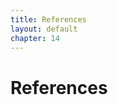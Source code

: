 ```yaml
---
title: References
layout: default
chapter: 14
---
```



# References

<!-- TODO


%% Article
%%%%%%%%%%%%%%%%%%%%%%%%%%%%%%%%%%%%%%%%%%%%%%%%%%%%%%%%%

@article{milner:polymorphism,
  author	= {Robin Milner},
  title		= {A {T}heory of {T}ype {P}olymorphism in {P}rogramming},
  journal	= {Journal of Computer and System Sciences},
  year		= {1978},
  month		= {Dec},
  volume	= {17},
  pages		= {348-375},
  folder	= { 2-1}
}

@Article{wirth:ebnf,
  author	= "Niklaus Wirth",
  title		= "What can we do about the unnecessary diversity of notation
for syntactic definitions?",
  journal	= "Comm. ACM",
  year		= 1977,
  volume	= 20,
  pages		= "822-823",
  month		= nov
}


%% Book
%%%%%%%%%%%%%%%%%%%%%%%%%%%%%%%%%%%%%%%%%%%%%%%%%%%%%%%%%

@Book{abelson-sussman:structure,
  author	= {Harold Abelson and Gerald Jay Sussman and Julie Sussman},
  title		= {The Structure and Interpretation of Computer Programs, 2nd
                  edition},
  publisher	= {MIT Press},
  address	= {Cambridge, Massachusetts},
  year		= {1996},
  url		= {http://mitpress.mit.edu/sicp/full-text/sicp/book/book.html}
}

@Book{goldberg-robson:smalltalk-language,
  author	= "Adele Goldberg and David Robson",
  title		= "{Smalltalk-80}; The {L}anguage and Its {I}mplementation",
  publisher	= "Addison-Wesley",
  year		= "1983",
  note		= "ISBN 0-201-11371-6"
}

@Book{matsumtoto:ruby,
  author	= {Yukihiro Matsumoto},
  title		= {Ruby in a {N}utshell},
  publisher	= {O'Reilly \& Associates},
  year		= "2001",
  month		= "nov",
  note		= "ISBN 0-596-00214-9"
}

@Book{rossum:python,
  author	= {Guido van Rossum and Fred L. Drake},
  title		= {The {P}ython {L}anguage {R}eference {M}anual},
  publisher	= {Network Theory Ltd},
  year		= "2003",
  month		= "sep",
  note		= {ISBN 0-954-16178-5\hspace*{\fill}\\
                  \verb@http://www.python.org/doc/current/ref/ref.html@}
}

@Manual{odersky:scala-reference,
  title =        {The {S}cala {L}anguage {S}pecification, Version 2.4},
  author =       {Martin Odersky},
  organization = {EPFL},
  month =        feb,
  year =         2007,
  note =         {http://www.scala-lang.org/docu/manuals.html}
}

@Book{odersky:scala-reference,
  ALTauthor =    {Martin Odersky},
  ALTeditor =    {},
  title =        {The {S}cala {L}anguage {S}pecification, Version 2.4},
  publisher =    {},
  year =         {},
  OPTkey =       {},
  OPTvolume =    {},
  OPTnumber =    {},
  OPTseries =    {},
  OPTaddress =   {},
  OPTedition =   {},
  OPTmonth =     {},
  OPTnote =      {},
  OPTannote =    {}
}


%% InProceedings
%%%%%%%%%%%%%%%%%%%%%%%%%%%%%%%%%%%%%%%%%%%%%%%%%%%%%%%%%

@InProceedings{odersky-et-al:fool10,
  author	= {Martin Odersky and Vincent Cremet and Christine R\"ockl
                  and Matthias Zenger},
  title		= {A {N}ominal {T}heory of {O}bjects with {D}ependent {T}ypes},
  booktitle	= {Proc. FOOL 10},
  year		= 2003,
  month		= jan,
  note		= {\hspace*{\fill}\\
                  \verb@http://www.cis.upenn.edu/~bcpierce/FOOL/FOOL10.html@}
}


%% Misc
%%%%%%%%%%%%%%%%%%%%%%%%%%%%%%%%%%%%%%%%%%%%%%%%%%%%%%%%%

@Misc{w3c:dom,
  author	= {W3C},
  title		= {Document Object Model ({DOM})},
  howpublished	= {\hspace*{\fill}\\
                  \verb@http://www.w3.org/DOM/@}
}

@Misc{w3c:xml,
  author	= {W3C},
  title		= {Extensible {M}arkup {L}anguage ({XML})},
  howpublished	= {\hspace*{\fill}\\
                  \verb@http://www.w3.org/TR/REC-xml@}
}

@TechReport{scala-overview-tech-report,
  author =       {Martin Odersky and al.},
  title =        {An {O}verview of the {S}cala {P}rogramming {L}anguage},
  institution =  {EPFL Lausanne, Switzerland},
  year =         2004,
  number =       {IC/2004/64}
}

@InProceedings{odersky:sca,
  author =       {Martin Odersky and Matthias Zenger},
  title =        {Scalable {C}omponent {A}bstractions},
  booktitle =    {Proc. OOPSLA},
  year =         2005
}

@InProceedings{odersky-et-al:ecoop03,
  author =       {Martin Odersky and Vincent Cremet and Christine R\"ockl and Matthias Zenger},
  title =        {A {N}ominal {T}heory of {O}bjects with {D}ependent {T}ypes},
  booktitle =    {Proc. ECOOP'03},
  year =         2003,
  month =        jul,
  series =       {Springer LNCS}
}

@InCollection{cremet-odersky:pilib,
  author =       {Vincent Cremet and Martin Odersky},
  title =        {PiLib} - A {H}osted {L}anguage for {P}i-{C}alculus {S}tyle {C}oncurrency},
  booktitle =    {Domain-Specific Program Generation},
  publisher =    {Springer},
  year =         2005,
  volume =       3016,
  series =       {Lecture Notes in Computer Science}
}

@InProceedings{odersky-zenger:fool12,
  author =       {Martin Odersky and Matthias Zenger},
  title =        {Independently {E}xtensible {S}olutions to the {E}xpression {P}roblem},
  booktitle =    {Proc. FOOL 12},
  year =         2005,
  month =        jan,
  note =         {\verb@http://homepages.inf.ed.ac.uk/wadler/fool@}
}

@InProceedings{odersky:scala-experiment,
  author =       {Martin Odersky},
  title =        {The {S}cala {E}xperiment - {C}an {W}e {P}rovide {B}etter {L}anguage {S}upport for {C}omponent {S}ystems?},
  booktitle =    {Proc. ACM Symposium on Principles of Programming Languages},
  year =         2006
}

@MISC{kennedy-pierce:decidable,
  author = {Andrew J. Kennedy and Benjamin C. Pierce},
  title = {On {D}ecidability of {N}ominal {S}ubtyping with {V}ariance},
  year = {2007},
  month = jan,
  note = {FOOL-WOOD '07},
  short = {http://www.cis.upenn.edu/~bcpierce/papers/variance.pdf}
}



-->